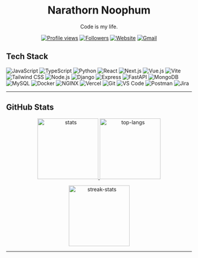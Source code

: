 <!--
Quick setup:
1) Replace ALL <YOUR_...> placeholders.
2) Repo name must be your GitHub username.
3) Remove stacks you don't use.
-->

<div align="center">

# Narathorn Noophum

Code is my life.

[![Profile views](https://komarev.com/ghpvc/?username=narathorn09&label=views&style=flat)](#)
[![Followers](https://img.shields.io/github/followers/narathorn09?style=flat)](#)
[![Website](https://img.shields.io/badge/website-visit-000)](https://narathorn09.vercel.app/)
[![Gmail](https://img.shields.io/badge/gmail-contact-444?logo=gmail&logoColor=white)](mailto:narathorn.work@gmail.com)

</div>

## Tech Stack

<!-- Use 🧰 badges you actually use. Add or remove freely. -->

![JavaScript](https://img.shields.io/badge/JavaScript-F7DF1E?logo=javascript&logoColor=222)
![TypeScript](https://img.shields.io/badge/TypeScript-3178C6?logo=typescript&logoColor=white)
![Python](https://img.shields.io/badge/Python-3776AB?logo=python&logoColor=white)
![React](https://img.shields.io/badge/React-20232A?logo=react&logoColor=61DAFB)
![Next.js](https://img.shields.io/badge/Next.js-000?logo=nextdotjs&logoColor=white)
![Vue.js](https://img.shields.io/badge/Vue.js-47A248?logo=vuedotjs&logoColor=white)
![Vite](https://img.shields.io/badge/Vite-4169E1?logo=vite&logoColor=white)
![Tailwind CSS](https://img.shields.io/badge/Tailwind-06B6D4?logo=tailwindcss&logoColor=white)
![Node.js](https://img.shields.io/badge/Node.js-339933?logo=nodedotjs&logoColor=white)
![Django](https://img.shields.io/badge/Django-47A248?logo=django&logoColor=white)
![Express](https://img.shields.io/badge/Express-000?logo=express&logoColor=white)
![FastAPI](https://img.shields.io/badge/FastAPI-009688?logo=fastapi&logoColor=white)
![MongoDB](https://img.shields.io/badge/MongoDB-47A248?logo=mongodb&logoColor=white)
![MySQL](https://img.shields.io/badge/MySQL-4169E1?logo=mysql&logoColor=white)
![Docker](https://img.shields.io/badge/Docker-2496ED?logo=docker&logoColor=white)
![NGINX](https://img.shields.io/badge/NGINX-009639?logo=nginx&logoColor=white)
![Vercel](https://img.shields.io/badge/Vercel-000?logo=vercel&logoColor=white)
![Git](https://img.shields.io/badge/Git-F05032?logo=git&logoColor=white)
![VS Code](https://img.shields.io/badge/VS%20Code-007ACC?logo=visualstudiocode&logoColor=white)
![Postman](https://img.shields.io/badge/Postman-FF6C37?logo=postman&logoColor=white)
![Jira](https://img.shields.io/badge/Jira-0052CC?logo=jira&logoColor=white)

---

## GitHub Stats

<p align="center">
  <a href="https://github.com/narathorn09">
    <img height="165" src="https://github-readme-stats.vercel.app/api?username=narathorn09&show_icons=true&rank_icon=github&include_all_commits=true&hide_title=true&hide_border=true" alt="stats">
  </a>
  <a href="https://github.com/narathorn09">
    <img height="165" src="https://github-readme-stats.vercel.app/api/top-langs/?username=narathorn09&layout=compact&hide_border=true&theme=transparent&langs_count=8" alt="top-langs">
  </a>
</p>

<p align="center">
  <a href="https://github.com/narathorn09">
    <img height="165" src="https://streak-stats.demolab.com?user=narathorn09&hide_border=true&theme=transparent" alt="streak-stats">
  </a>
</p>

---
